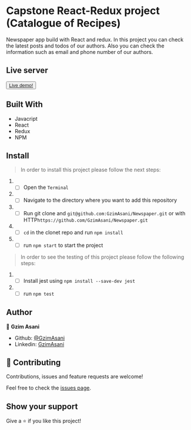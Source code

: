 # Capstone React-Redux project (Catalogue of Recipes)



Newspaper app build with React and redux. In this project you can check the latest posts and todos of our authors. Also you can check the information such as email and phone number of our authors.



## Live server
<button> <a href="https://elated-curran-5872a0.netlify.app/"> Live demo!</a> </button>

## Built With 

- Javacript
- React
- Redux
- NPM

## Install 

> In order to install this project please follow the next steps:

1. - [ ] Open the `Terminal`
2. - [ ] Navigate to the directory where you want to add this repository
3. - [ ] Run git clone and `git@github.com:GzimAsani/Newspaper.git` or with HTTP`https://github.com/GzimAsani/Newspaper.git` 
5. - [ ] `cd` in the clonet repo and run `npm install`
6. - [ ] run `npm start` to start the project

> In order to see the testing of this project please follow the following steps:
1. - [ ] Install jest using `npm install --save-dev jest` 
2. - [ ] run `npm test`

## Author

👤 **Gzim Asani**
- Github: [@GzimAsani](https://github.com/GzimAsani)
- Linkedin: [GzimAsani](https://www.linkedin.com/in/gzim-asani-83390a17a/)

## 🤝 Contributing

Contributions, issues and feature requests are welcome!

Feel free to check the [issues page](https://github.com/GzimAsani/Newspaper/issues).


## Show your support

Give a ⭐️ if you like this project!